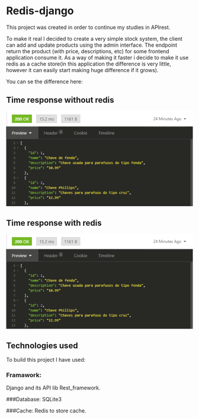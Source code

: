 # Redis-django
This project was created in order to continue my studies in APIrest.

To make it real I decided to create a very simple stock system, the client can add and update products using the admin interface. The endpoint return the product (with price, descriptions, etc)
for some frontend application consume it. As a way of making it faster i decide to make it use redis as a cache store(in this application the difference is very little, however it can 
easily start making huge difference if it grows).

You can se the difference here:

## Time response without redis

![Alt text](./images/APIsem.png?raw=true "without")

## Time response with redis

![Alt text](./images/APIsem.png?raw=true "with")

## Technologies used
To build this project I have used:

### Framawork:
Django and its API lib Rest_framework.

###Database:
SQLite3

###Cache:
Redis to store cache.
